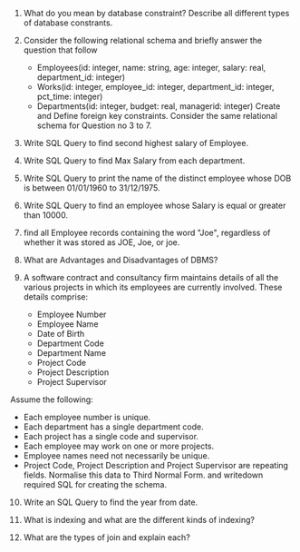 1. What do you mean by database constraint? Describe all different types of database constrants.

2. Consider the following relational schema and briefly answer the question that follow
   * Employees(id: integer, name: string, age: integer, salary: real, department_id: integer)
   * Works(id: integer, employee_id: integer, department_id: integer, pct_time: integer)
   * Departments(id: integer, budget: real, managerid: integer)
   Create and Define foreign key constraints. Consider the same relational schema for Question no 3 to 7.

3. Write SQL Query to find second highest salary of Employee.

4. Write SQL Query to find Max Salary from each department.

5. Write SQL Query to print the name of the distinct employee whose DOB is between 01/01/1960 to 31/12/1975.

6. Write SQL Query to find an employee whose Salary is equal or greater than 10000.

7. find all Employee records containing the word "Joe", regardless of whether it was stored as JOE, Joe, or joe.

8. What are Advantages and Disadvantages of DBMS?

9. A software contract and consultancy firm maintains details of all the various projects in which its employees are currently involved.
These details comprise:
   * Employee Number
   * Employee Name
   * Date of Birth
   * Department Code
   * Department Name
   * Project Code
   * Project Description
   * Project Supervisor

  Assume the following:
   * Each employee number is unique.
   * Each department has a single department code.
   * Each project has a single code and supervisor.
   * Each employee may work on one or more projects.
   * Employee names need not necessarily be unique.
   * Project Code, Project Description and Project Supervisor are repeating fields.
Normalise this data to Third Normal Form. and writedown required SQL for creating the schema.

10. Write an SQL Query to find  the year from date.

11. What is indexing and what are the different kinds of indexing?

12. What are the types of join and explain each?
